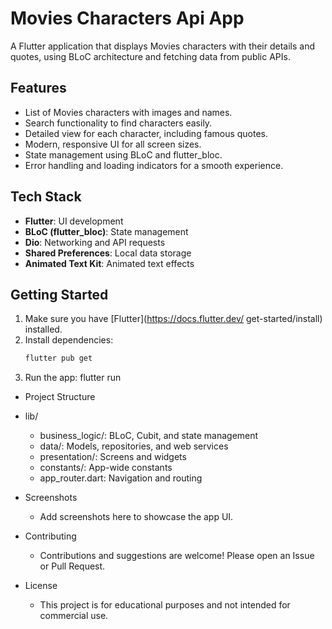 # Movies Characters Api App

A Flutter application that displays Movies characters with their details and quotes, using BLoC architecture and fetching data from public APIs.

## Features

- List of Movies characters with images and names.
- Search functionality to find characters easily.
- Detailed view for each character, including famous quotes.
- Modern, responsive UI for all screen sizes.
- State management using BLoC and flutter_bloc.
- Error handling and loading indicators for a smooth experience.

## Tech Stack

- **Flutter**: UI development
- **BLoC (flutter_bloc)**: State management
- **Dio**: Networking and API requests
- **Shared Preferences**: Local data storage
- **Animated Text Kit**: Animated text effects

## Getting Started

1. Make sure you have [Flutter](https://docs.flutter.dev/ get-started/install) installed.
2. Install dependencies:
   ```sh
   flutter pub get

3. Run the app:
    flutter run

- Project Structure

 - lib/
   - business_logic/: BLoC, Cubit, and state management
   - data/: Models, repositories, and web services
   - presentation/: Screens and widgets
   - constants/: App-wide constants
   - app_router.dart: Navigation and routing


- Screenshots
  - Add screenshots here to showcase the app UI.

- Contributing
   - Contributions and suggestions are welcome! Please open an Issue or Pull Request.

- License
  - This project is for educational purposes and not intended for commercial use.